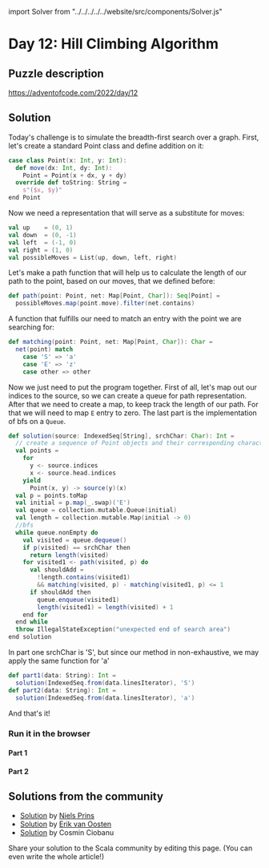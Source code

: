 import Solver from "../../../../../website/src/components/Solver.js"

# Day 12: Hill Climbing Algorithm

## Puzzle description

https://adventofcode.com/2022/day/12

## Solution

Today's challenge is to simulate the breadth-first search over a graph. First, let's create a standard Point class and define addition on it:

```scala
case class Point(x: Int, y: Int):
  def move(dx: Int, dy: Int):
    Point = Point(x + dx, y + dy)
  override def toString: String =
    s"($x, $y)"
end Point
```

Now we need a representation that will serve as a substitute for moves:

```scala
val up    = (0, 1)
val down  = (0, -1)
val left  = (-1, 0)
val right = (1, 0)
val possibleMoves = List(up, down, left, right)
```

Let's make a path function that will help us to calculate the length of our path to the point, based on our moves, that we defined before:

```scala
def path(point: Point, net: Map[Point, Char]): Seq[Point] =
  possibleMoves.map(point.move).filter(net.contains)
```

A function that fulfills our need to match an entry with the point we are searching for:

```scala
def matching(point: Point, net: Map[Point, Char]): Char =
  net(point) match
    case 'S' => 'a'
    case 'E' => 'z'
    case other => other
```

Now we just need to put the program together. First of all, let's map out our indices to the source, so we can create a queue for path representation. After that we need to create a map, to keep track the length of our path. For that we will need to map `E` entry to zero. The last part is the implementation of bfs on a `Queue`.

```scala
def solution(source: IndexedSeq[String], srchChar: Char): Int =
  // create a sequence of Point objects and their corresponding character in source
  val points =
    for
      y <- source.indices
      x <- source.head.indices
    yield
      Point(x, y) -> source(y)(x)
  val p = points.toMap
  val initial = p.map(_.swap)('E')
  val queue = collection.mutable.Queue(initial)
  val length = collection.mutable.Map(initial -> 0)
  //bfs
  while queue.nonEmpty do
    val visited = queue.dequeue()
    if p(visited) == srchChar then
      return length(visited)
    for visited1 <- path(visited, p) do
      val shouldAdd =
        !length.contains(visited1)
        && matching(visited, p) - matching(visited1, p) <= 1
      if shouldAdd then
        queue.enqueue(visited1)
        length(visited1) = length(visited) + 1
    end for
  end while
  throw IllegalStateException("unexpected end of search area")
end solution
```
In part one srchChar is 'S', but since our method in non-exhaustive, we may apply the same function for 'a'

```scala
def part1(data: String): Int =
  solution(IndexedSeq.from(data.linesIterator), 'S')
def part2(data: String): Int =
  solution(IndexedSeq.from(data.linesIterator), 'a')
```

And that's it!

### Run it in the browser

#### Part 1

<Solver puzzle="day12-part1" year="2022"/>

#### Part 2

<Solver puzzle="day12-part2" year="2022"/>

## Solutions from the community
- [Solution](https://github.com/prinsniels/AdventOfCode2022/blob/master/src/main/scala/day12.scala) by [Niels Prins](https://github.com/prinsniels)
- [Solution](https://github.com/erikvanoosten/advent-of-code/blob/main/src/main/scala/nl/grons/advent/y2022/Day12.scala) by [Erik van Oosten](https://github.com/erikvanoosten)
- [Solution](https://github.com/cosminci/advent-of-code/blob/master/src/main/scala/com/github/cosminci/aoc/_2022/Day12.scala) by Cosmin Ciobanu

Share your solution to the Scala community by editing this page. (You can even write the whole article!)
